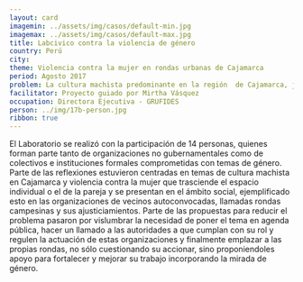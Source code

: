 ```yaml
---
layout: card
imagemin: ../assets/img/casos/default-min.jpg
imagemax: ../assets/img/casos/default-max.jpg
title: Labcivico contra la violencia de género
country: Perú
city:
theme: Violencia contra la mujer en rondas urbanas de Cajamarca
period: Agosto 2017
problem: La cultura machista predominante en la región  de Cajamarca, justifica y naturaliza la violencia contra la mujer en espacios como las rondas urbanas.
facilitator: Proyecto guiado por Mirtha Vásquez
occupation: Directora Ejecutiva - GRUFIDES
person: ../img/17b-person.jpg
ribbon: true
---
```


El Laboratorio se realizó con la participación de 14 personas, quienes forman parte tanto de organizaciones no gubernamentales como de colectivos e instituciones formales comprometidas con temas de género. Parte de las reflexiones estuvieron centradas en temas de cultura machista en Cajamarca y violencia contra la mujer que trasciende el espacio individual o el de la pareja y se presentan en el ámbito social, ejemplificado esto en las organizaciones de vecinos autoconvocadas, llamadas rondas campesinas y sus ajusticiamientos. Parte de las propuestas para reducir el problema pasaron por vislumbrar la necesidad de poner el tema en agenda pública, hacer un llamado a las autoridades a que cumplan con su rol y regulen la actuación de estas organizaciones y finalmente emplazar a las propias rondas, no sólo cuestionando su accionar, sino proponiendoles apoyo para fortalecer y mejorar su trabajo incorporando la mirada de género.
